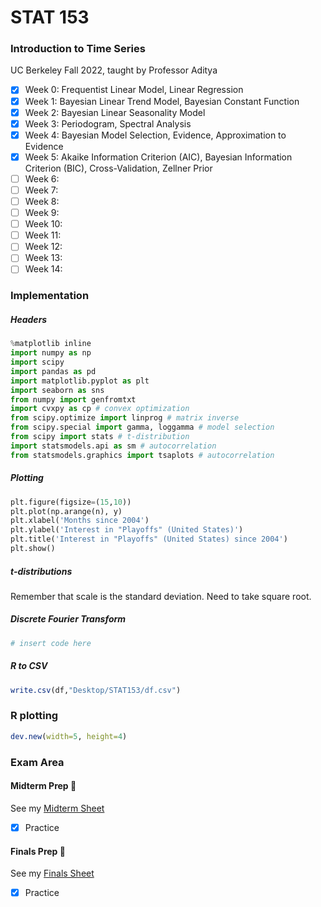 # STAT 153
### Introduction to Time Series
UC Berkeley Fall 2022, taught by Professor Aditya

- [x] Week 0: Frequentist Linear Model, Linear Regression
- [x] Week 1: Bayesian Linear Trend Model, Bayesian Constant Function
- [x] Week 2: Bayesian Linear Seasonality Model
- [x] Week 3: Periodogram, Spectral Analysis
- [x] Week 4: Bayesian Model Selection, Evidence, Approximation to Evidence
- [x] Week 5: Akaike Information Criterion (AIC), Bayesian Information Criterion (BIC), Cross-Validation, Zellner Prior
- [ ] Week 6:
- [ ] Week 7:
- [ ] Week 8:
- [ ] Week 9:
- [ ] Week 10:
- [ ] Week 11:
- [ ] Week 12:
- [ ] Week 13:
- [ ] Week 14:

### Implementation
##### Headers
```python
%matplotlib inline
import numpy as np
import scipy
import pandas as pd
import matplotlib.pyplot as plt
import seaborn as sns
from numpy import genfromtxt
import cvxpy as cp # convex optimization
from scipy.optimize import linprog # matrix inverse
from scipy.special import gamma, loggamma # model selection
from scipy import stats # t-distribution
import statsmodels.api as sm # autocorrelation
from statsmodels.graphics import tsaplots # autocorrelation
```

##### Plotting
```python
plt.figure(figsize=(15,10))
plt.plot(np.arange(n), y)
plt.xlabel('Months since 2004') 
plt.ylabel('Interest in "Playoffs" (United States)')
plt.title('Interest in "Playoffs" (United States) since 2004')
plt.show()
```

##### t-distributions

Remember that scale is the standard deviation. Need to take square root.

##### Discrete Fourier Transform
```python
# insert code here
```

##### R to CSV
```R
write.csv(df,"Desktop/STAT153/df.csv")
```

### R plotting
```r
dev.new(width=5, height=4)
```

### Exam Area

#### Midterm Prep 😤
See my [Midterm Sheet](https://github.com/jianzhi-1/math-ucb/blob/main/fa22-153/STAT153MidtermSheet.pdf)
- [x] Practice

#### Finals Prep 😤
See my [Finals Sheet](https://github.com/jianzhi-1/math-ucb/blob/main/fa22-153/STAT153FinalSheet.pdf)
- [x] Practice
